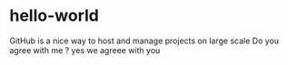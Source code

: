 # hello-world
GitHub is a nice way to host and manage projects on large scale
Do you agree with me ?
yes we agreee with you 
